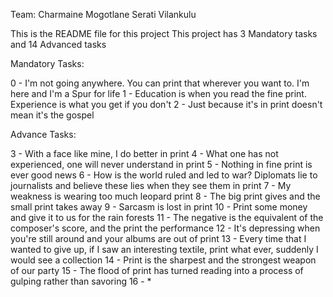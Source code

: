 Team: Charmaine Mogotlane Serati Vilankulu

This is the README file for this project
This project has 3 Mandatory tasks and 14 Advanced tasks

Mandatory Tasks:

0 - I'm not going anywhere. You can print that wherever you want to. I'm here and I'm a Spur for life
1 - Education is when you read the fine print. Experience is what you get if you don't
2 - Just because it's in print doesn't mean it's the gospel

Advance Tasks:

3 - With a face like mine, I do better in print
4 - What one has not experienced, one will never understand in print
5 - Nothing in fine print is ever good news
6 - How is the world ruled and led to war? Diplomats lie to journalists and believe these lies when they see them in print
7 - My weakness is wearing too much leopard print
8 - The big print gives and the small print takes away
9 - Sarcasm is lost in print
10 - Print some money and give it to us for the rain forests
11 - The negative is the equivalent of the composer's score, and the print the performance
12 - It's depressing when you're still around and your albums are out of print
13 - Every time that I wanted to give up, if I saw an interesting textile, print what ever, suddenly I would see a collection
14 - Print is the sharpest and the strongest weapon of our party
15 - The flood of print has turned reading into a process of gulping rather than savoring
16 - *
